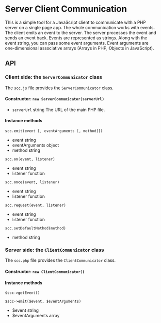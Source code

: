# Server Client Communication
This is a simple tool for a JavaScript client to communicate with a PHP server on a single page app.
The whole communication works with events. The client emits an event to the server. The server
processes the event and sends an event back.
Events are represented as strings. Along with the event string, you can pass some event arguments.
Event arguments are one-dimensional associative arrays (Arrays in PHP, Objects in JavaScript).

## API
### Client side: the `ServerCommunicator` class
The `scc.js` file provides the `ServerCommunicator` class.
#### Constructor: `new ServerCommunicator(serverUrl)`
* `serverUrl` string The URL of the main PHP file.

#### Instance methods
`scc.emit(event [, eventArguments [, method]])`
* event string
* eventArguments object
* method string

`scc.on(event, listener)`
* event string
* listener function

`scc.once(event, listener)`
* event string
* listener function

`scc.request(event, listener)`
* event string
* listener function

`scc.setDefaultMethod(method)`
* method string

### Server side: the `ClientCommunicator` class
The `scc.php` file provides the `ClientCommunicator` class.
#### Constructor: `new ClientCommunicator()`

#### Instance methods
`$scc->getEvent()`

`$scc->emit($event, $eventArguments)`
* $event string
* $eventArguments array

